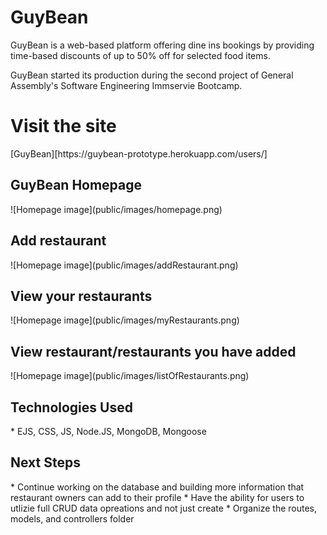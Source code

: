 
<h1>GuyBean</h1>

GuyBean is a web-based platform offering dine ins bookings by providing time-based discounts of up to 50% off for selected food items.

GuyBean started its production during the second project of General Assembly's Software Engineering Immservie Bootcamp. 

<h1>Visit the site</h1>
[GuyBean][https://guybean-prototype.herokuapp.com/users/]

<h2>GuyBean Homepage</h2>
![Homepage image](public/images/homepage.png)

<h2>Add restaurant</h2>
![Homepage image](public/images/addRestaurant.png)

<h2>View your restaurants</h2>
![Homepage image](public/images/myRestaurants.png)

<h2>View restaurant/restaurants you have added</h2>
![Homepage image](public/images/listOfRestaurants.png)

<h2>Technologies Used</h2>
* EJS, CSS, JS, Node.JS, MongoDB, Mongoose

<h2>Next Steps</h2>
* Continue working on the database and building more information that restaurant owners can add to their profile
* Have the ability for users to utlizie full CRUD data opreations and not just create
* Organize the routes, models, and controllers folder
